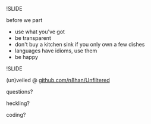 !SLIDE

before we part

* use what you've got
* be transparent
* don't buy a kitchen sink if you only own a few dishes
* languages have idioms, use them
* be happy

!SLIDE

(un)veiled @ <a href="#">github.com/n8han/Unfiltered</a>

  questions? 
  
  heckling? 
  
  coding?